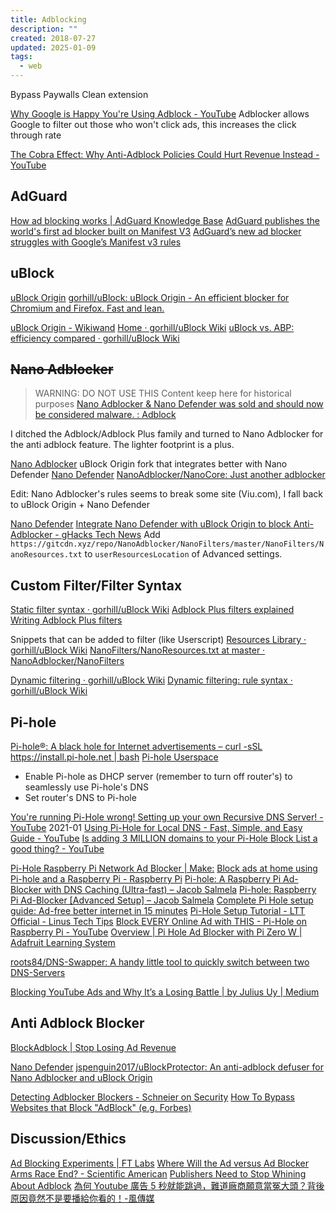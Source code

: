 ```yaml
---
title: Adblocking
description: ""
created: 2018-07-27
updated: 2025-01-09
tags:
  - web
---
```


Bypass Paywalls Clean extension

[Why Google is Happy You're Using Adblock - YouTube](https://www.youtube.com/watch?v=owoAcHOAPmE)
Adblocker allows Google to filter out those who won't click ads, this increases the click through rate

[The Cobra Effect: Why Anti-Adblock Policies Could Hurt Revenue Instead - YouTube](https://www.youtube.com/watch?v=gIHi9yH6UB0)

## AdGuard

[How ad blocking works | AdGuard Knowledge Base](https://adguard.com/kb/general/ad-filtering/how-ad-blocking-works/)
[AdGuard publishes the world's first ad blocker built on Manifest V3](https://adguard.com/en/blog/adguard-mv3.html)
[AdGuard’s new ad blocker struggles with Google’s Manifest v3 rules](https://www.bleepingcomputer.com/news/security/adguard-s-new-ad-blocker-struggles-with-google-s-manifest-v3-rules/)

## uBlock

[uBlock Origin](https://chromewebstore.google.com/detail/ublock-origin/cjpalhdlnbpafiamejdnhcphjbkeiagm?hl=en)
[gorhill/uBlock: uBlock Origin - An efficient blocker for Chromium and Firefox. Fast and lean.](https://github.com/gorhill/uBlock)

[uBlock Origin - Wikiwand](https://www.wikiwand.com/en/UBlock_Origin)
[Home · gorhill/uBlock Wiki](https://github.com/gorhill/uBlock/wiki)
[uBlock vs. ABP: efficiency compared · gorhill/uBlock Wiki](https://github.com/gorhill/uBlock/wiki/uBlock-vs.-ABP:-efficiency-compared)

## ~~Nano Adblocker~~

> WARNING: DO NOT USE THIS
> Content keep here for historical purposes
> [Nano Adblocker & Nano Defender was sold and should now be considered malware. : Adblock](https://www.reddit.com/r/Adblock/comments/jc447f/nano_adblocker_nano_defender_was_sold_and_should/)

I ditched the Adblock/Adblock Plus family and turned to Nano Adblocker for the anti adblock feature. The lighter footprint is a plus.

[Nano Adblocker](https://chromewebstore.google.com/detail/nano-adblocker/gabbbocakeomblphkmmnoamkioajlkfo) uBlock Origin fork that integrates better with Nano Defender
[Nano Defender](https://chromewebstore.google.com/detail/nano-defender/ggolfgbegefeeoocgjbmkembbncoadlb)
[NanoAdblocker/NanoCore: Just another adblocker](https://github.com/NanoAdblocker/NanoCore)

Edit: Nano Adblocker's rules seems to break some site (Viu.com), I fall back to uBlock Origin + Nano Defender

[Nano Defender](https://jspenguin2017.github.io/uBlockProtector/#extra-installation-steps-for-ublock-origin)
[Integrate Nano Defender with uBlock Origin to block Anti-Adblocker - gHacks Tech News](https://www.ghacks.net/2019/02/15/integrate-nano-defender-with-ublock-origin-to-block-anti-adblocker/)
Add `https://gitcdn.xyz/repo/NanoAdblocker/NanoFilters/master/NanoFilters/NanoResources.txt` to `userResourcesLocation` of Advanced settings.

## Custom Filter/Filter Syntax

[Static filter syntax · gorhill/uBlock Wiki](https://github.com/gorhill/uBlock/wiki/Static-filter-syntax)
[Adblock Plus filters explained](https://adblockplus.org/filter-cheatsheet)
[Writing Adblock Plus filters](https://adblockplus.org/en/filters)

Snippets that can be added to filter (like Userscript)
[Resources Library · gorhill/uBlock Wiki](https://github.com/gorhill/uBlock/wiki/Resources-Library)
[NanoFilters/NanoResources.txt at master · NanoAdblocker/NanoFilters](https://github.com/NanoAdblocker/NanoFilters/blob/master/NanoFiltersSource/NanoResources.txt)

[Dynamic filtering · gorhill/uBlock Wiki](https://github.com/gorhill/uBlock/wiki/Dynamic-filtering)
[Dynamic filtering: rule syntax · gorhill/uBlock Wiki](https://github.com/gorhill/uBlock/wiki/Dynamic-filtering:-rule-syntax)

## Pi-hole

[Pi-hole®: A black hole for Internet advertisements – curl -sSL https://install.pi-hole.net | bash](https://pi-hole.net/)
[Pi-hole Userspace](https://discourse.pi-hole.net/)

- Enable Pi-hole as DHCP server (remember to turn off router's) to seamlessly use Pi-hole's DNS
- Set router's DNS to Pi-hole

[You're running Pi-Hole wrong! Setting up your own Recursive DNS Server! - YouTube](https://www.youtube.com/watch?v=FnFtWsZ8IP0) 2021-01
[Using Pi-Hole for Local DNS - Fast, Simple, and Easy Guide - YouTube](https://www.youtube.com/watch?v=kKsHo6r4_rc)
[Is adding 3 MILLION domains to your Pi-Hole Block List a good thing? - YouTube](https://www.youtube.com/watch?v=0wpn3rXTe0g)

[Pi-Hole Raspberry Pi Network Ad Blocker | Make:](https://makezine.com/projects/raspberry-pi-network-ad-blocker/)
[Block ads at home using Pi-hole and a Raspberry Pi - Raspberry Pi](https://www.raspberrypi.org/blog/pi-hole-raspberry-pi/)
[Pi-hole: A Raspberry Pi Ad-Blocker with DNS Caching (Ultra-fast) – Jacob Salmela](https://jacobsalmela.com/2014/06/11/raspberry-pi-block-ads-adtrap/)
[Pi-hole: Raspberry Pi Ad-Blocker [Advanced Setup] – Jacob Salmela](https://jacobsalmela.com/2014/09/26/raspberry-pi-ad-blocker-advanced-setup/)
[Complete Pi Hole setup guide: Ad-free better internet in 15 minutes](https://www.smarthomebeginner.com/pi-hole-setup-guide/)
[Pi-Hole Setup Tutorial - LTT Official - Linus Tech Tips](https://linustechtips.com/main/topic/1094810-pi-hole-setup-tutorial/)
[Block EVERY Online Ad with THIS - Pi-Hole on Raspberry Pi - YouTube](https://www.youtube.com/watch?v=KBXTnrD_Zs4)
[Overview | Pi Hole Ad Blocker with Pi Zero W | Adafruit Learning System](https://learn.adafruit.com/pi-hole-ad-blocker-with-pi-zero-w?view=all)

[roots84/DNS-Swapper: A handy little tool to quickly switch between two DNS-Servers](https://github.com/roots84/DNS-Swapper)

[Blocking YouTube Ads and Why It’s a Losing Battle | by Julius Uy | Medium](https://medium.com/@julius.uy/blocking-youtube-ads-and-why-its-a-losing-battle-cd9f1caff9ca)

## Anti Adblock Blocker

[BlockAdblock | Stop Losing Ad Revenue](https://www.blockadblock.com/)

[Nano Defender](https://jspenguin2017.github.io/uBlockProtector/)
[jspenguin2017/uBlockProtector: An anti-adblock defuser for Nano Adblocker and uBlock Origin](https://github.com/jspenguin2017/uBlockProtector)

[Detecting Adblocker Blockers - Schneier on Security](https://www.schneier.com/blog/archives/2018/01/detecting_adblo.html)
[How To Bypass Websites that Block "AdBlock" (e.g. Forbes)](https://www.techlaco.com/2015/12/how-to-bypass-websites-that-block-ad.html)

## Discussion/Ethics

[Ad Blocking Experiments | FT Labs](https://labs.ft.com/2017/02/ad-blocking-experiments)
[Where Will the Ad versus Ad Blocker Arms Race End? - Scientific American](https://www.scientificamerican.com/article/where-will-the-ad-versus-ad-blocker-arms-race-end/)
[Publishers Need to Stop Whining About Adblock](https://www.makeuseof.com/tag/publishers-need-stop-whining-adblock/)
[為何 Youtube 廣告 5 秒就能跳過，難道廠商願意當冤大頭？背後原因竟然不是要播給你看的！-風傳媒](https://www.storm.mg/lifestyle/4508726?mode=whole)
